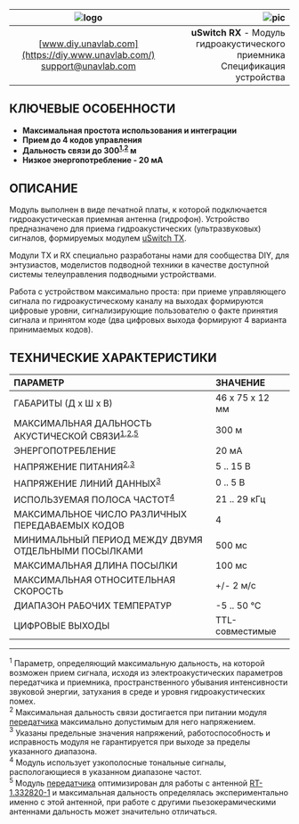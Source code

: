 
| ![logo](https://ucnl.github.io/documentation/sm_logo.png) | ![pic]() |
| :---: | ---: |
| [www.diy.unavlab.com](https://diy.www.unavlab.com/) <br/> [support@unavlab.com](mailto:support@unavlab.com) | **uSwitch RX** - Модуль гидроакустического приемника <br/> Спецификация устройства |

## КЛЮЧЕВЫЕ ОСОБЕННОСТИ

* **Максимальная простота использования и интеграции**
* **Прием до 4 кодов управления**
* **Дальность связи до 300<sup>[1](#footnote1),[2](#footnote2)</sup> м**
* **Низкое энергопотребление - 20 мА**


## ОПИСАНИЕ
Модуль выполнен в виде печатной платы, к которой подключается гидроакустическая приемная антенна (гидрофон). 
Устройство предназначено для приема гидроакустических (ультразвуковых) сигналов, формируемых модулем [uSwitch TX](uSwitch_TX_Specification_ru).

Модули TX и RX специально разработаны нами для сообщества DIY, для энтузиастов, моделистов подводной техники в качестве доступной системы телеуправления подводными устройствами.

Работа с устройством максимально проста: при приеме управляющего сигнала по гидроакустическому каналу на выходах формируются цифровые уровни, сигнализирующие пользователю о факте принятия сигнала и принятом коде (два цифровых выхода формируют 4 варианта принимаемых кодов).

<div style="page-break-after: always;"></div>

## ТЕХНИЧЕСКИЕ ХАРАКТЕРИСТИКИ

| ПАРАМЕТР | ЗНАЧЕНИЕ |
| :--- | :--- |
| ГАБАРИТЫ (Д х Ш х В) | 46 x 75 х 12 мм |
| МАКСИМАЛЬНАЯ ДАЛЬНОСТЬ АКУСТИЧЕСКОЙ СВЯЗИ<sup>[1](#footnote1),[2](#footnote2),[5](#footnote5)</sup> | 300 м |
| ЭНЕРГОПОТРЕБЛЕНИЕ | 20 мА |
| НАПРЯЖЕНИЕ ПИТАНИЯ<sup>[2](#footnote2),[3](#footnote3)</sup> | 5 .. 15 В |
| НАПРЯЖЕНИЕ ЛИНИЙ ДАННЫХ<sup>[3](#footnote3)</sup> | 0 .. 5 В |
| ИСПОЛЬЗУЕМАЯ ПОЛОСА ЧАСТОТ<sup>[4](#footnote4)</sup> | 21 .. 29 кГц |
| МАКСИМАЛЬНОЕ ЧИСЛО РАЗЛИЧНЫХ ПЕРЕДАВАЕМЫХ КОДОВ | 4 |
| МИНИМАЛЬНЫЙ ПЕРИОД МЕЖДУ ДВУМЯ ОТДЕЛЬНЫМИ ПОСЫЛКАМИ | 500 мс |
| МАКСИМАЛЬНАЯ ДЛИНА ПОСЫЛКИ | 100 мс |
| МАКСИМАЛЬНАЯ ОТНОСИТЕЛЬНАЯ СКОРОСТЬ | +/- 2 м/с |
| ДИАПАЗОН РАБОЧИХ ТЕМПЕРАТУР | -5 .. 50 °C |
| ЦИФРОВЫЕ ВЫХОДЫ | TTL-совместимые |
  
________________
<a name="footnote1"><sup>1</sup></a> Параметр, определяющий максимальную дальность, на которой возможен прием сигнала, исходя из электроакустических параметров передатчика и приемника, пространственного убывания интенсивности звуковой энергии, затухания в среде и уровня гидроакустических помех.  
<a name="footnote2"><sup>2</sup></a> Максимальная дальность связи достигается при питании модуля [передатчика](uSwitch_TX_Specification_ru) максимально допустимым для него напряжением.  
<a name="footnote3"><sup>3</sup></a> Указаны предельные значения напряжений, работоспособность и исправность модуля не гарантируется при выходе за пределы указанного диапазона.    
<a name="footnote4"><sup>4</sup></a> Модуль использует узкополосные тональные сигналы, распологающиеся в указанном диапазоне частот.  
<a name="footnote5"><sup>5</sup></a> Модуль [передатчика](uSwitch_TX_Specification_ru) оптимизирован для работы с антенной [RT-1.332820-1](https://docs.unavlab.com/documentation/RU/Transducers/RT_1_332820_1_Specification_ru.html) и максимальная дальность определялась экспериментально именно с этой антенной, при работе с другими пьезокерамическими антеннами дальность может значительно отличаться.  
